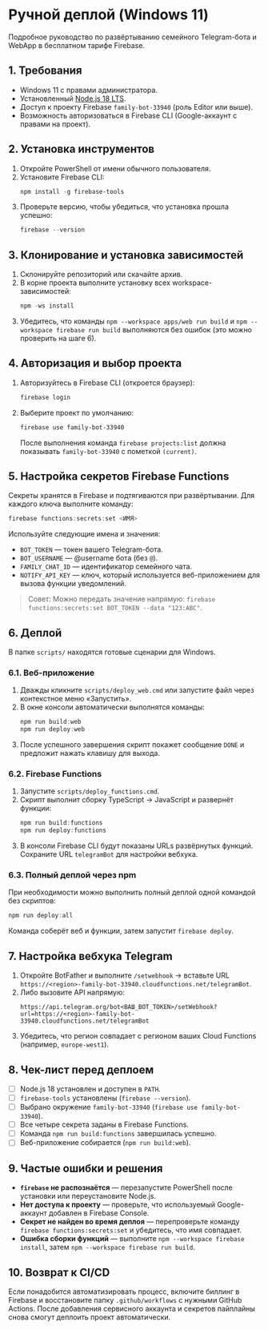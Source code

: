 # Ручной деплой (Windows 11)

Подробное руководство по развёртыванию семейного Telegram-бота и WebApp в бесплатном тарифе Firebase.

## 1. Требования
- Windows 11 с правами администратора.
- Установленный [Node.js 18 LTS](https://nodejs.org/en/download/).
- Доступ к проекту Firebase `family-bot-33940` (роль Editor или выше).
- Возможность авторизоваться в Firebase CLI (Google-аккаунт с правами на проект).

## 2. Установка инструментов
1. Откройте PowerShell от имени обычного пользователя.
2. Установите Firebase CLI:
   ```powershell
   npm install -g firebase-tools
   ```
3. Проверьте версию, чтобы убедиться, что установка прошла успешно:
   ```powershell
   firebase --version
   ```

## 3. Клонирование и установка зависимостей
1. Склонируйте репозиторий или скачайте архив.
2. В корне проекта выполните установку всех workspace-зависимостей:
   ```powershell
   npm -ws install
   ```
3. Убедитесь, что команды `npm --workspace apps/web run build` и `npm --workspace firebase run build` выполняются без ошибок (это можно проверить на шаге 6).

## 4. Авторизация и выбор проекта
1. Авторизуйтесь в Firebase CLI (откроется браузер):
   ```powershell
   firebase login
   ```
2. Выберите проект по умолчанию:
   ```powershell
   firebase use family-bot-33940
   ```
   После выполнения команда `firebase projects:list` должна показывать `family-bot-33940` с пометкой `(current)`.

## 5. Настройка секретов Firebase Functions
Секреты хранятся в Firebase и подтягиваются при развёртывании. Для каждого ключа выполните команду:
```powershell
firebase functions:secrets:set <ИМЯ>
```
Используйте следующие имена и значения:
- `BOT_TOKEN` — токен вашего Telegram-бота.
- `BOT_USERNAME` — @username бота (без `@`).
- `FAMILY_CHAT_ID` — идентификатор семейного чата.
- `NOTIFY_API_KEY` — ключ, который используется веб-приложением для вызова функции уведомлений.

> Совет: Можно передать значение напрямую: `firebase functions:secrets:set BOT_TOKEN --data "123:ABC"`.

## 6. Деплой
В папке `scripts/` находятся готовые сценарии для Windows.

### 6.1. Веб-приложение
1. Дважды кликните `scripts/deploy_web.cmd` или запустите файл через контекстное меню «Запустить».
2. В окне консоли автоматически выполнятся команды:
   ```powershell
   npm run build:web
   npm run deploy:web
   ```
3. После успешного завершения скрипт покажет сообщение `DONE` и предложит нажать клавишу для выхода.

### 6.2. Firebase Functions
1. Запустите `scripts/deploy_functions.cmd`.
2. Скрипт выполнит сборку TypeScript → JavaScript и развернёт функции:
   ```powershell
   npm run build:functions
   npm run deploy:functions
   ```
3. В консоли Firebase CLI будут показаны URLs развёрнутых функций. Сохраните URL `telegramBot` для настройки вебхука.

### 6.3. Полный деплой через npm
При необходимости можно выполнить полный деплой одной командой без скриптов:
```powershell
npm run deploy:all
```
Команда соберёт веб и функции, затем запустит `firebase deploy`.

## 7. Настройка вебхука Telegram
1. Откройте BotFather и выполните `/setwebhook` → вставьте URL `https://<region>-family-bot-33940.cloudfunctions.net/telegramBot`.
2. Либо вызовите API напрямую:
   ```
   https://api.telegram.org/bot<ВАШ_BOT_TOKEN>/setWebhook?url=https://<region>-family-bot-33940.cloudfunctions.net/telegramBot
   ```
3. Убедитесь, что регион совпадает с регионом ваших Cloud Functions (например, `europe-west1`).

## 8. Чек-лист перед деплоем
- [ ] Node.js 18 установлен и доступен в `PATH`.
- [ ] `firebase-tools` установлены (`firebase --version`).
- [ ] Выбрано окружение `family-bot-33940` (`firebase use family-bot-33940`).
- [ ] Все четыре секрета заданы в Firebase Functions.
- [ ] Команда `npm run build:functions` завершилась успешно.
- [ ] Веб-приложение собирается (`npm run build:web`).

## 9. Частые ошибки и решения
- **`firebase` не распознаётся** — перезапустите PowerShell после установки или переустановите Node.js.
- **Нет доступа к проекту** — проверьте, что используемый Google-аккаунт добавлен в Firebase Console.
- **Секрет не найден во время деплоя** — перепроверьте команду `firebase functions:secrets:set` и убедитесь, что имя совпадает.
- **Ошибка сборки функций** — выполните `npm --workspace firebase install`, затем `npm --workspace firebase run build`.

## 10. Возврат к CI/CD
Если понадобится автоматизировать процесс, включите биллинг в Firebase и восстановите папку `.github/workflows` с нужными GitHub Actions. После добавления сервисного аккаунта и секретов пайплайны снова смогут деплоить проект автоматически.
